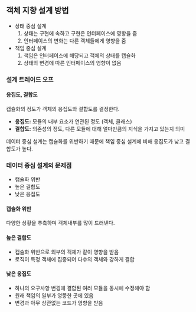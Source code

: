 ## 객체 지향 설계 방법

- 상태 중심 설계
  1. 상태는 구현에 속하고 구현은 인터페이스에 영향을 줌
  2. 인터페이스의 변화는 다른 객체들에게 영향을 줌
- 책임 중심 설계
  1. 책임은 인터페이스에 해당되고 객체의 상태를 캡슐화
  2. 상태의 변경에 따른 인터페이스의 영향이 없음

### 설계 트레이드 오프

#### 응집도, 결합도

캡슐화의 정도가 객체의 응집도와 결합도를 결정한다.

- **응집도:** 모듈의 내부 요소가 연관된 정도 (객체, 클래스)
- **결합도:** 의존성의 정도, 다른 모듈에 대해 얼마만큼의 지식을 가지고 있는지 의미

데이터 중심 설계는 캡슐화를 위반하기 때문에 책임 중심 설계에 비해 응집도가 낮고 결합도가 높다.

### 데이터 중심 설계의 문제점

- 캡슐화 위반
- 높은 결합도
- 낮은 응집도

#### 캡슐화 위반

다양한 상황을 추측하며 객체내부를 많이 드러낸다.

#### 높은 결합도

- 캡슐화 위반으로 외부의 객체가 같이 영향을 받음
- 로직이 특정 객체에 집중되어 다수의 객체와 강하게 결합

#### 낮은 응집도

- 하나의 요구사항 변경에 결합된 여러 모듈을 동시에 수정해야 함
- 원래 책임의 일부가 엉뚱한 곳에 있음
- 변경과 아무 상관없는 코드가 영향을 받음
